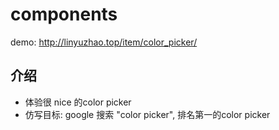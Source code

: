 # components
demo: http://linyuzhao.top/item/color_picker/
## 介绍
* 体验很 nice 的color picker
* 仿写目标: google 搜索 "color picker", 排名第一的color picker
